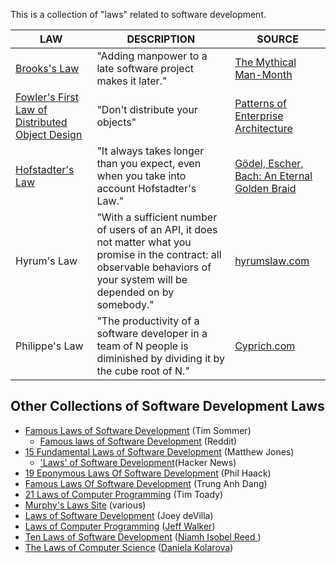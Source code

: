 This is a collection of "laws" related to software development.

LAW | DESCRIPTION | SOURCE
--- | ----------- | ------
[Brooks's Law](https://en.wikipedia.org/wiki/Brooks's_law) | "Adding manpower to a late software project makes it later." | [The Mythical Man-Month](http://marxsoftware.blogspot.com/2011/09/book-review-mythical-man-month-essays.html)
[Fowler's First Law of Distributed Object Design](https://www.drdobbs.com/errant-architectures/184414966) | "Don't distribute your objects" | [Patterns of Enterprise Architecture](https://martinfowler.com/books/eaa.html)
[Hofstadter's Law](https://en.wikipedia.org/wiki/Hofstadter%27s_law) | "It always takes longer than you expect, even when you take into account Hofstadter's Law." | [Gödel, Escher, Bach: An Eternal Golden Braid](https://en.wikipedia.org/wiki/G%C3%B6del,_Escher,_Bach)
Hyrum's Law | "With a sufficient number of users of an API, it does not matter what you promise in the contract: all observable behaviors of your system will be depended on by somebody." | [hyrumslaw.com](https://www.hyrumslaw.com/)
Philippe's Law | "The productivity of a software developer in a team of N people is diminished by dividing it by the cube root of N." | [Cyprich.com](http://www.cyprich.com/2008/06/06/philippes-law/)


## Other Collections of Software Development Laws ##
* [Famous Laws of Software Development](https://www.timsommer.be/famous-laws-of-software-development/) (Tim Sommer)
  * [Famous laws of Software Development](https://www.reddit.com/r/programming/comments/aul273/famous_laws_of_software_development/) (Reddit)
* [15 Fundamental Laws of Software Development](https://exceptionnotfound.net/fundamental-laws-of-software-development/) (Matthew Jones)
  * ['Laws' of Software Development](https://news.ycombinator.com/item?id=11574715)(Hacker News)
* [19 Eponymous Laws Of Software Development](https://haacked.com/archive/2007/07/17/the-eponymous-laws-of-software-development.aspx/) (Phil Haack)
* [Famous Laws Of Software Development](https://medium.com/datadriveninvestor/famous-laws-of-software-development-f5b776af64e6) (Trung Anh Dang)
* [21 Laws of Computer Programming](http://www.devtopics.com/21-laws-of-computer-programming/) (Tim Toady)
* [Murphy's Laws Site](http://www.murphys-laws.com/murphy/murphy-computer.html) (various)
* [Laws of Software Development](http://www.globalnerdy.com/2007/07/18/laws-of-software-development/) (Joey deVilla)
* [Laws of Computer Programming](https://www.cs.oberlin.edu/~jwalker/humor/lawsOfComputerPrograming.html) ([Jeff Walker](https://walkercoderanger.com/resume/Jeff-Walker-Resume.pdf))
* [Ten Laws of Software Development](https://productcoalition.com/ten-laws-of-software-development-cbd72db0f85c) ([Niamh Isobel Reed
](https://productcoalition.com/@nisobelr))
* [The Laws of Computer Science](https://dzone.com/articles/service-provider-framework) ([Daniela Kolarova](https://dzone.com/users/2738938/dkolarova.html)) 
